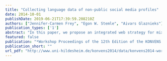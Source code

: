 ```yaml
---
title: "Collecting language data of non-public social media profiles"
date: 2014-10-01
publishDate: 2019-06-21T17:39:59.208210Z
authors: ["Jennifer-Carmen Frey", "Egon W. Stemle", "Aivars Glaznieks"]
publication_types: ['1']
abstract: "In this paper, we propose an integrated web strategy for mixed sociolinguistic research methodologies in the context of social media corpora. After stating the particular challenges for building corpora of private, non-public computer-mediated communication, we will present our solution to these problems: a Facebook web application for the acquisition of such data and the corresponding meta data. Finally, we will discuss positive and negative implications for this method."
featured: false
publication: "*Workshop Proceedings of the 12th Edition of the KONVENS Conference*"
publication_short: ""
url_pdf: "http://www.uni-hildesheim.de/konvens2014/data/konvens2014-workshop-proceedings.pdf"
---
```


